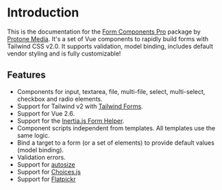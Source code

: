 # Introduction

This is the documentation for the [Form Components Pro](https://github.com/protonemedia/form-components-pro) package by [Protone Media](https://protone.media). It's a set of Vue components to rapidly build forms with Tailwind CSS v2.0. It supports validation, model binding, includes default vendor styling and is fully customizable!

## Features

* Components for input, textarea, file, multi-file, select, multi-select, checkbox and radio elements.
* Support for Tailwind v2 with [Tailwind Forms](https://tailwindcss-forms.vercel.app/).
* Support for Vue 2.6.
* Support for the [Inertia.js Form Helper](https://inertiajs.com/forms#form-helper).
* Component scripts independent from templates. All templates use the same logic.
* Bind a target to a form (or a set of elements) to provide default values (model binding).
* Validation errors.
* Support for [autosize](https://github.com/jackmoore/autosize)
* Support for [Choices.js](https://github.com/jshjohnson/Choices)
* Support for [Flatpickr](https://flatpickr.js.org)